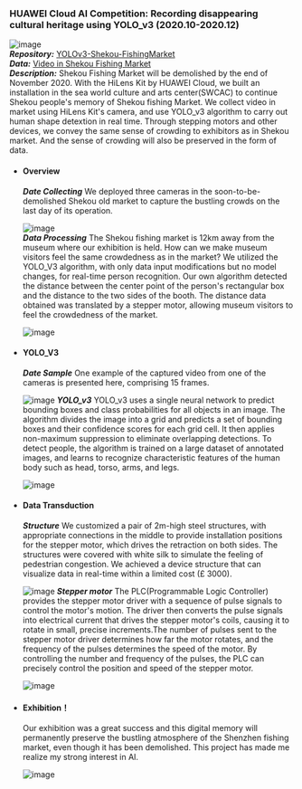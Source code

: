 ### HUAWEI Cloud AI Competition: Recording disappearing cultural heritage using YOLO_v3 (2020.10-2020.12)
![image](https://user-images.githubusercontent.com/82434538/235476675-01f44a94-cbbd-4176-9113-4fd9eb0627bd.png)\
  ***Repository:*** [YOLOv3-Shekou-FishingMarket](https://github.com/SZU-WenjieHuang/YOLOv3-ShekouMarket)\
  ***Data:*** [Video in Shekou Fishing Market](https://github.com/SZU-WenjieHuang/YOLOv3-ShekouMarket/tree/main/imgs)\
  ***Description:*** Shekou Fishing Market will be demolished by the end of November 2020. With the HiLens Kit by HUAWEI Cloud, we built an installation in the sea world culture and arts center(SWCAC) to continue Shekou people's memory of Shekou fishing Market. We collect video in market using HiLens Kit's camera, and use YOLO_v3 algorithm to carry out human shape detextion in real time. Through stepping motors and other devices, we convey the same sense of crowding to exhibitors as in Shekou market. And the sense of crowding will also be preserved in the form of data.
  
- #### Overview
  ***Date Collecting*** We deployed three cameras in the soon-to-be-demolished Shekou old market to capture the bustling crowds on the last day of its operation.</p>
  ![image](https://user-images.githubusercontent.com/82434538/235477141-e6117feb-7690-4058-a565-47ba75927737.png)\
  ***Data Processing*** The Shekou fishing market is 12km away from the museum where our exhibition is held. How can we make museum visitors feel the same crowdedness as in the market? We utilized the YOLO_V3 algorithm, with only data input modifications but no model changes, for real-time person recognition. Our own algorithm detected the distance between the center point of the person's rectangular box and the distance to the two sides of the booth. The distance data obtained was translated by a stepper motor, allowing museum visitors to feel the crowdedness of the market.</p>
  ![image](https://user-images.githubusercontent.com/82434538/235477535-5a2b8d89-c204-4125-8930-aa185c5a1a57.png)

- #### YOLO_V3
  ***Date Sample*** One example of the captured video from one of the cameras is presented here, comprising 15 frames.</p>
  ![image](https://user-images.githubusercontent.com/82434538/235478815-0c810fc0-5c1a-4a31-af29-fa6d49faa9d7.png)
  ***YOLO_v3*** YOLO_v3 uses a single neural network to predict bounding boxes and class probabilities for all objects in an image. The algorithm divides the image into a grid and predicts a set of bounding boxes and their confidence scores for each grid cell. It then applies non-maximum suppression to eliminate overlapping detections. To detect people, the algorithm is trained on a large dataset of annotated images, and learns to recognize characteristic features of the human body such as head, torso, arms, and legs.</p>
  ![image](https://user-images.githubusercontent.com/82434538/235478545-3e4e2acd-ceeb-430d-b7b6-478c16b9c2e6.png)

- #### Data Transduction
  ***Structure*** We customized a pair of 2m-high steel structures, with appropriate connections in the middle to provide installation positions for the stepper motor, which drives the retraction on both sides. The structures were covered with white silk to simulate the feeling of pedestrian congestion. We achieved a device structure that can visualize data in real-time within a limited cost (£ 3000).</p>
  ![image](https://user-images.githubusercontent.com/82434538/235479883-4d0f4ed7-fcae-4b19-b500-a0f5155aa69e.png)
  ***Stepper motor*** The PLC(Programmable Logic Controller) provides the stepper motor driver with a sequence of pulse signals to control the motor's motion. The driver then converts the pulse signals into electrical current that drives the stepper motor's coils, causing it to rotate in small, precise increments.The number of pulses sent to the stepper motor driver determines how far the motor rotates, and the frequency of the pulses determines the speed of the motor. By controlling the number and frequency of the pulses, the PLC can precisely control the position and speed of the stepper motor.</p>
  ![image](https://user-images.githubusercontent.com/82434538/235479942-96834195-273d-47cd-a8a8-a36bd7bb1060.png)
  
- #### Exhibition！
  Our exhibition was a great success and this digital memory will permanently preserve the bustling atmosphere of the Shenzhen fishing market, even though it has been demolished. This project has made me realize my strong interest in AI.</p>
  ![image](https://user-images.githubusercontent.com/82434538/235480028-c2471a38-bb97-4f3e-a1b1-ee377577c096.png)

